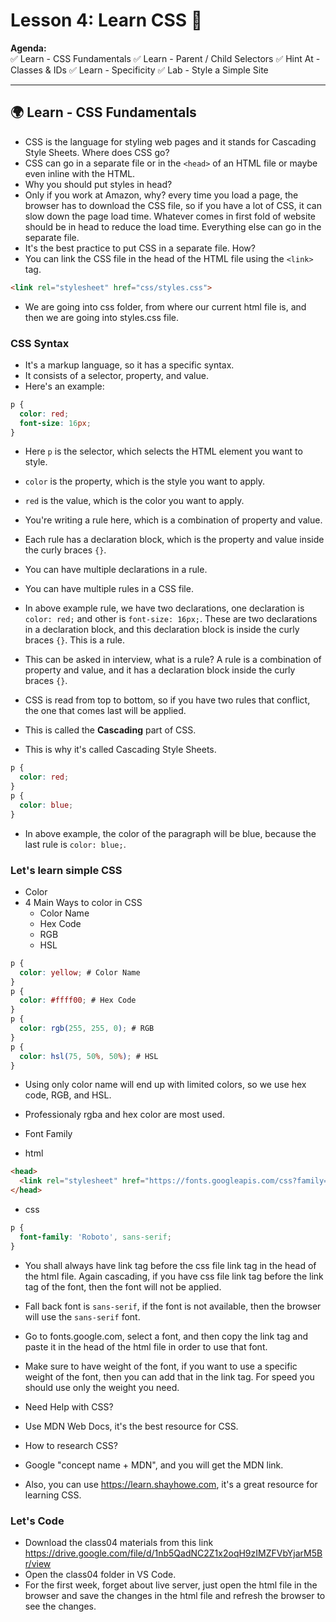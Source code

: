 # Lesson 4: Learn CSS 🚀  

**Agenda:**  
✅ Learn - CSS Fundamentals
✅ Learn - Parent / Child Selectors
✅ Hint At - Classes & IDs
✅ Learn - Specificity
✅ Lab - Style a Simple Site

---

## 🌍 Learn - CSS Fundamentals

- CSS is the language for styling web pages and it stands for Cascading Style Sheets.
Where does CSS go?
- CSS can go in a separate file or in the `<head>` of an HTML file or maybe even inline with the HTML.
- Why you should put styles in head?
- Only if you work at Amazon, why? every time you load a page, the browser has to download the CSS file, so if you have a lot of CSS, it can slow down the page load time. Whatever comes in first fold of website should be in head to reduce the load time. Everything else can go in the separate file.
- It's the best practice to put CSS in a separate file.
How?
- You can link the CSS file in the head of the HTML file using the `<link>` tag.
```html
<link rel="stylesheet" href="css/styles.css">
```
- We are going into css folder, from where our current html file is, and then we are going into styles.css file.

### CSS Syntax
- It's a markup language, so it has a specific syntax.
- It consists of a selector, property, and value.
- Here's an example:
```css
p {
  color: red;
  font-size: 16px;
}
```
- Here `p` is the selector, which selects the HTML element you want to style.
- `color` is the property, which is the style you want to apply.
- `red` is the value, which is the color you want to apply.
- You're writing a rule here, which is a combination of property and value.
- Each rule has a declaration block, which is the property and value inside the curly braces `{}`.
- You can have multiple declarations in a rule.
- You can have multiple rules in a CSS file.
- In above example rule, we have two declarations, one declaration is `color: red;` and other is `font-size: 16px;`. These are two declarations in a declaration block, and this declaration block is inside the curly braces `{}`. This is a rule.
- This can be asked in interview, what is a rule? A rule is a combination of property and value, and it has a declaration block inside the curly braces `{}`.

- CSS is read from top to bottom, so if you have two rules that conflict, the one that comes last will be applied.
- This is called the **Cascading** part of CSS.
- This is why it's called Cascading Style Sheets.
```css
p {
  color: red;
}
p {
  color: blue;
}
```
- In above example, the color of the paragraph will be blue, because the last rule is `color: blue;`.

### Let's learn simple CSS
- Color
- 4 Main Ways to color in CSS
  - Color Name
  - Hex Code
  - RGB
  - HSL
```css
p {
  color: yellow; # Color Name
}
p {
  color: #ffff00; # Hex Code
}
p {
  color: rgb(255, 255, 0); # RGB
}
p {
  color: hsl(75, 50%, 50%); # HSL
}
```
- Using only color name will end up with limited colors, so we use hex code, RGB, and HSL.
- Professionaly rgba and hex color are most used.

- Font Family
- html
```html
<head>
  <link rel="stylesheet" href="https://fonts.googleapis.com/css?family=Roboto">
</head>
```
- css
```css
p {
  font-family: 'Roboto', sans-serif;
}
```

- You shall always have link tag before the css file link tag in the head of the html file. Again cascading, if you have css file link tag before the link tag of the font, then the font will not be applied.
- Fall back font is `sans-serif`, if the font is not available, then the browser will use the `sans-serif` font.
- Go to fonts.google.com, select a font, and then copy the link tag and paste it in the head of the html file in order to use that font.
- Make sure to have weight of the font, if you want to use a specific weight of the font, then you can add that in the link tag. For speed you should use only the weight you need.

- Need Help with CSS?
- Use MDN Web Docs, it's the best resource for CSS.
- How to research CSS?
- Google "concept name + MDN", and you will get the MDN link.
- Also, you can use https://learn.shayhowe.com, it's a great resource for learning CSS.

### Let's Code
- Download the class04 materials from this link https://drive.google.com/file/d/1nb5QadNC2Z1x2oqH9zIMZFVbYjarM5Br/view
- Open the class04 folder in VS Code.
- For the first week, forget about live server, just open the html file in the browser and save the changes in the html file and refresh the browser to see the changes.
